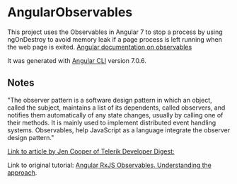 # AngularObservables

This project uses the Observables in Angular 7 to stop a process by using ngOnDestroy to avoid memory leak if a page process is left running when the web page is exited. [Angular documentation on observables](https://angular.io/guide/observables)

It was generated with [Angular CLI](https://github.com/angular/angular-cli) version 7.0.6.


## Notes

"The observer pattern is a software design pattern in which an object, called the subject, maintains a list of its dependents, called observers, and notifies them automatically of any state changes, usually by calling one of their methods. It is mainly used to implement distributed event handling systems. Observables, help JavaScript as a language integrate the observer design pattern."

[Link to article by Jen Cooper of Telerik Developer Digest:](https://developer.telerik.com/topics/web-development/introduction-observables-angular-developers/)

Link to original tutorial: [Angular RxJS Observables. Understanding the approach](https://www.youtube.com/watch?v=R7Y8k8mHEeA).